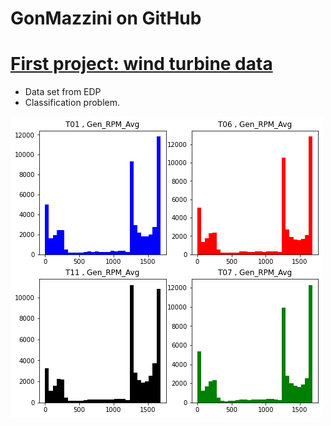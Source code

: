 # GonMazzini on GitHub

# [First project: wind turbine data](https://github.com/GonMazzini/Blade-deflection-calculation)
* Data set from EDP
* Classification problem.

![image](images/Gen%20RPM.png)

